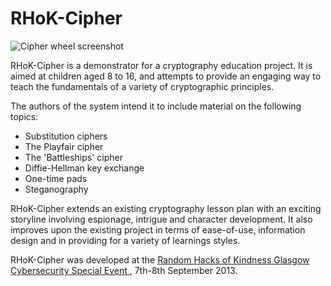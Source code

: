 # RHoK-Cipher

![Cipher wheel screenshot](https://raw.github.com/capncodewash/RHoK-cipher/master/rhok-encoder-wheel-screenshot-small.png)

RHoK-Cipher is a demonstrator for a cryptography education project. It is aimed at children aged 8 to 16, and attempts to provide an engaging way to teach the fundamentals of a variety of cryptographic principles.

The authors of the system intend it to include material on the following topics:
* Substitution ciphers
* The Playfair cipher
* The 'Battleships' cipher
* Diffie-Hellman key exchange
* One-time pads
* Steganography

RHoK-Cipher extends an existing cryptography lesson plan with an exciting storyline involving espionage, intrigue and character development. It also improves upon the existing project in terms of ease-of-use, information design and in providing for a variety of learnings styles.

RHoK-Cipher was developed at the [Random Hacks of Kindness Glasgow Cybersecurity Special Event ](http://scotlandhacks.org.uk/content/rhok-glasgow-cybersecurity-special-event-2013), 7th-8th September 2013.